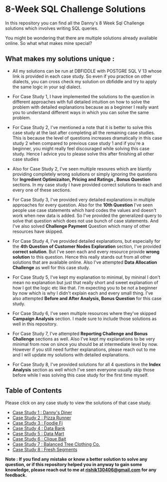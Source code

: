 # 8-Week SQL Challenge Solutions

In this repository you can find all the Danny's 8 Week Sql Challenge solutions which involves writing SQL queries. 

You might be wondering that there are multiple solutions already available online. So what what makes mine special? 

## What makes my solutions unique :

- All my solutions can be run at DBFIDDLE with POSTGRE SQL V 13 whose link is provided in each case study. So even if you practice on other dialects, you can cross check my solution on dbfiddle and try to apply the same logic in your sql dialect.

- For Case Study 1, I have implemented the solutions to the question in different approaches with full detailed intuition on how to solve the problem with detailed explanations because as a beginner I really want you to understand different ways in which you can solve the same problem.

- For Case Study 2, I've mentioned a note that it is better to solve this case study at the last after completing all the remaining case studies. This is because the level of questions increases dramatically in this case study 2 when compared to previous case study 1 and if you're a beginner, you might really feel discouraged while solving this case study. Hence I advice you to please solve this after finishing all other case studies

- Also for Case Study 2, I've seen multiple resoures which are blantly providing completely wrong solutions or simply ignoring the questions for **Ingredient Optimizaiton, Pricing and Ratings , Bonus Question** sections. In my case study I have provided correct solutions to each and every one of these sections.

- For Case Study 3, I've provided very detailed explanations in multiple approaches for every question. Also for the **10th Question** I've seen people use case statements which hard codes the values and doesn't work when new data is added. So I've provided the generalized query to solve that question which does not use bunch of case statements. And I've also solved **Challenge Payment** Question which many of other resources have skipped.

- For Case Study 4, I've provided detailed explanations, but especially for the **4th Question of Customer Nodes Exploration** section, I've provided **correct solution**. But I've seen each and every resource provide **wrong solution** to this question. Hence this really stands out from all other solutions that are available online. Also I've attempted **Data Allocation Challenge** as well for this case study.

- For Case Study 5, I've kept my explanation to minimal, by mininal I don't mean no explanation but just that really short and sweet explanation of how I got the logic etc like that. I'm expecting you to be not a beginner by now which is why I didn't explain each and every small thing. I've also attempted **Before and After Analysis, Bonus Question** for this case study.

- For Case Study 6, I've seen multiple resources where they've skipped **Campaign Analysis** section. I made sure to include those solutions as well in this repository.

- For Case Study 7, I've attempted **Reporting Challenge and Bonus Challenge** sections as well. Also I've kept my explanations to be very minimal from now on since you should be at intermediate level by now. However if you still need further explanations, please reach out to me and I will update my solutions with detailed explanations.

- For Case Study 8, I've provided solutions for all 4 questions in the **Index Analysis** section as well which I've seen everyone usually skip those before while I was solving this case study for the first time myself.

## Table of Contents

Please click on any case study to view the solutions of that case study.

- [Case Study 1 : Danny's Diner](https://github.com/ParthaSarathi-raw/8WeekSQLChallenge-Solutions/tree/main/Week%20-%201%20-%20Danny's%20Diner)
- [Case Study 2 : Pizza Runner](https://github.com/ParthaSarathi-raw/8WeekSQLChallenge-Solutions/tree/main/Week%20-%202%20-%20Pizza%20Runner)
- [Case Study 3 : Foodie Fi](https://github.com/ParthaSarathi-raw/8WeekSQLChallenge-Solutions/tree/main/Week%20-%203%20-%20Foodie-Fi)
- [Case Study 4 : Data Bank](https://github.com/ParthaSarathi-raw/8WeekSQLChallenge-Solutions/tree/main/Week%20-%204%20-%20Data%20Bank)
- [Case Study 5 : Data Mart](https://github.com/ParthaSarathi-raw/8WeekSQLChallenge-Solutions/tree/main/Week%20-%205%20-%20Data%20Mart)
- [Case Study 6 : Clique Bait](https://github.com/ParthaSarathi-raw/8WeekSQLChallenge-Solutions/tree/main/Week%20-%206%20-%20Clique%20Bait)
- [Case Study 7 : Balanced Tree Clothing Co.](https://github.com/ParthaSarathi-raw/8WeekSQLChallenge-Solutions/tree/main/Week%20-%207%20-%20%20Balanced%20Tree%20Clothing%20Co.)
- [Case Study 8 : Fresh Segments](https://github.com/ParthaSarathi-raw/8WeekSQLChallenge-Solutions/tree/main/Week%20-%208%20-%20Fresh%20Segments)

**Note : If you find any mistake or know a better solution to solve any question, or if this repository helped you in anyway to gain some knowledge, please reach out to me at rishik130406@gmail.com for any feedback.**
